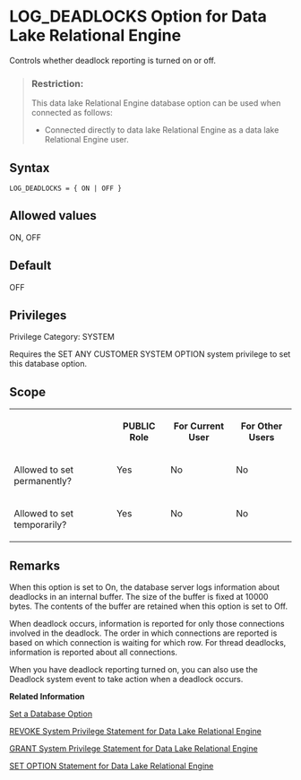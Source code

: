 <!-- loioa31c5ce584f21015bb89fdbcca8c9910 -->

# LOG\_DEADLOCKS Option for Data Lake Relational Engine

Controls whether deadlock reporting is turned on or off.



> ### Restriction:  
> This data lake Relational Engine database option can be used when connected as follows:
> 
> -   Connected directly to data lake Relational Engine as a data lake Relational Engine user.



<a name="loioa31c5ce584f21015bb89fdbcca8c9910__section_z42_4vs_lrb"/>

## Syntax

```
LOG_DEADLOCKS = { ON | OFF }
```



## Allowed values

ON, OFF



## Default

OFF



<a name="loioa31c5ce584f21015bb89fdbcca8c9910__section_eym_3fc_3qb"/>

## Privileges

Privilege Category: SYSTEM

Requires the SET ANY CUSTOMER SYSTEM OPTION system privilege to set this database option.



## Scope


<table>
<tr>
<th valign="top">

 



</th>
<th valign="top">

PUBLIC Role



</th>
<th valign="top">

For Current User



</th>
<th valign="top">

For Other Users



</th>
</tr>
<tr>
<td valign="top">

Allowed to set permanently?



</td>
<td valign="top">

Yes



</td>
<td valign="top">

No



</td>
<td valign="top">

No



</td>
</tr>
<tr>
<td valign="top">

Allowed to set temporarily?



</td>
<td valign="top">

Yes



</td>
<td valign="top">

No



</td>
<td valign="top">

No



</td>
</tr>
</table>



## Remarks

When this option is set to On, the database server logs information about deadlocks in an internal buffer. The size of the buffer is fixed at 10000 bytes. The contents of the buffer are retained when this option is set to Off.

When deadlock occurs, information is reported for only those connections involved in the deadlock. The order in which connections are reported is based on which connection is waiting for which row. For thread deadlocks, information is reported about all connections.

When you have deadlock reporting turned on, you can also use the Deadlock system event to take action when a deadlock occurs.

**Related Information**  


[Set a Database Option](set-a-database-option-0dcb893.md "You set options with the SET OPTION statement.")

[REVOKE System Privilege Statement for Data Lake Relational Engine](../080-sql-statements/revoke-system-privilege-statement-for-data-lake-relational-engine-a3eadda.md "Removes specific system privileges from specific users and the right to administer the privilege.")

[GRANT System Privilege Statement for Data Lake Relational Engine](../080-sql-statements/grant-system-privilege-statement-for-data-lake-relational-engine-a3dfcb0.md "Grants specific system privileges to users or roles, with or without administrative rights.")

[SET OPTION Statement for Data Lake Relational Engine](../080-sql-statements/set-option-statement-for-data-lake-relational-engine-a625da7.md "Changes options that affect the behavior of the database and its compatibility with Transact-SQL. Setting the value of an option can change the behavior for all users or an individual user, in either a temporary or permanent scope.")

